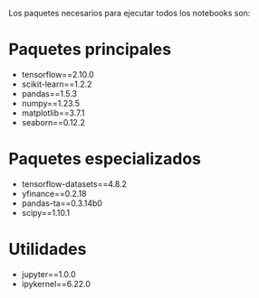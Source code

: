 Los paquetes necesarios para ejecutar todos los notebooks son:
# Paquetes principales
- tensorflow==2.10.0
- scikit-learn==1.2.2
- pandas==1.5.3
- numpy==1.23.5
- matplotlib==3.7.1
- seaborn==0.12.2



# Paquetes especializados
- tensorflow-datasets==4.8.2
- yfinance==0.2.18
- pandas-ta==0.3.14b0
- scipy==1.10.1

# Utilidades
- jupyter==1.0.0
- ipykernel==6.22.0
